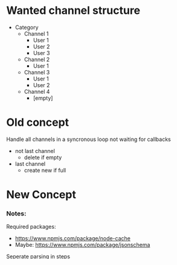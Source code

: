 # Wanted channel structure

-   Category
    -   Channel 1
        -   User 1
        -   User 2
        -   User 3
    -   Channel 2
        -   User 1
    -   Channel 3
        -   User 1
        -   User 2
    -   Channel 4
        -   [empty]

# Old concept

Handle all channels in a syncronous loop not waiting for callbacks

-   not last channel
    -   delete if empty
-   last channel
    -   create new if full

# New Concept

### Notes:

Required packages:

-   https://www.npmjs.com/package/node-cache
-   Maybe: https://www.npmjs.com/package/jsonschema

Seperate parsing in steps

1. Analyse given situation and generate actions
    - same as old concept but save actions without running
2. Optimise actions to save api calls
    - if 1 channel is deleted and 1 is created reuse old one and just move
3. Run actions
    - Run all actions using Promis.all() and wait for output

## Additional

-   Log time for each step
-   Allow independent log for each guild (better debuging)
-   Maybe add t!log command to subscribe to guild log
